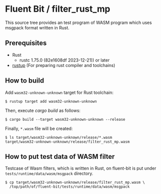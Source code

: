# Fluent Bit / filter_rust_mp

This source tree provides an test program of WASM program which uses msgpack format written in Rust.

## Prerequisites

* Rust
  * rustc 1.75.0 (82e1608df 2023-12-21)) or later
* [rustup](https://rustup.rs/) (For preparing rust compiler and toolchains)

## How to build

Add `wasm32-unknown-unknown` target for Rust toolchain:

```console
$ rustup target add wasm32-unknown-unknown
```

Then, execute _cargo build_ as follows:

```console
$ cargo build --target wasm32-unknown-unknown --release
```

Finally, `*.wasm` file will be created:

```console
$ ls target/wasm32-unknown-unknown/release/*.wasm
target/wasm32-unknown-unknown/release/filter_rust_mp.wasm
```

## How to put test data of WASM filter

Testcase of Wasm filters, which is written in Rust, on fluent-bit is put under `tests/runtime/data/wasm/msgpack` directory.

```console
$ cp target/wasm32-unknown-unknown/release/filter_rust_mp.wasm \
  /top/path/of/fluent-bit/tests/runtime/data/wasm/msgpack
```
